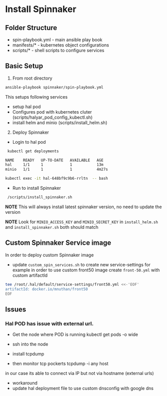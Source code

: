 # Install Spinnaker

## Folder Structure
- spin-playbook.yml - main ansible play book
- manifests/* - kubernetes object configurations
- scripts/* - shell scripts to configure services

## Basic Setup

1. From root directory

```bash
ansible-playbook spinnaker/spin-playbook.yml
```
This setups following services
- setup hal pod 
- Configures pod with kubernetes cluter (scripts/halyar_pod_config_kubectl.sh)
- install helm  and minio (scripts/install_helm.sh)

2. Deploy Spinnaker
- Login to hal pod
```bash
 kubectl get deployments

NAME    READY   UP-TO-DATE   AVAILABLE   AGE
hal     1/1     1            1           13m
minio   1/1     1            1           4m27s

kubectl exec -it hal-648bf9c9b6-rrltn  -- bash
```
- Run to install Spinnaker
```bash
 /scripts/install_spinnaker.sh
```

**NOTE** This will always install latest spinnaker version, no need to update the version

**NOTE** Look for `MINIO_ACCESS_KEY` and `MINIO_SECRET_KEY` in `install_helm.sh` and `install_spinnaker.sh` both should match

## Custom Spinnaker Service image
In order to deploy custom Spinnaker image

- update `custom_spin_services.sh` to create new service-settings
for example in order to use custom front50 image create `front-50.yml` with custom artifactId

``` bash
tee /root/.hal/default/service-settings/front50.yml <<-'EOF'
artifactId: docker.io/mnuthan/front50
EOF
```


## Issues
### Hal POD has issue with external url. 
- Get the node where POD is running
kubectl get pods -o wide

- ssh into the node
- install tcpdump
- then monitor tcp pockerts
tcpdump -i any host <POD-IP>

in our case its able to connect via IP but not via hostname (external urls)

- workaround
- update hal deployment file to use custom dnsconfig with google dns
